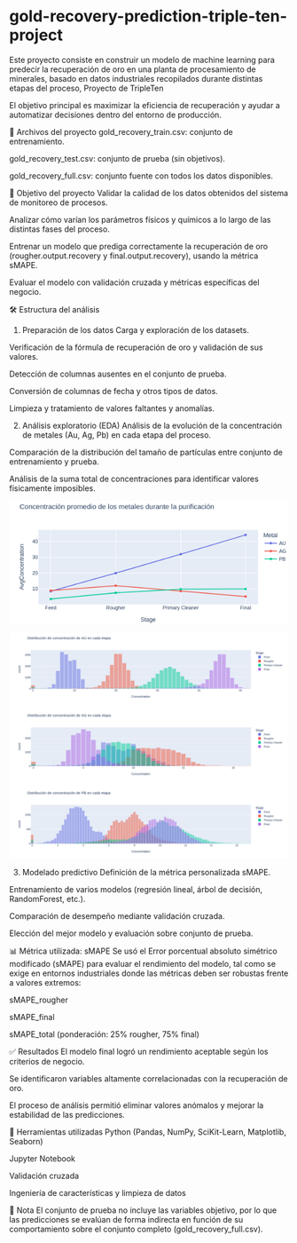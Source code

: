 # gold-recovery-prediction-triple-ten-project
Este proyecto consiste en construir un modelo de machine learning para predecir la recuperación de oro en una planta de procesamiento de minerales, basado en datos industriales recopilados durante distintas etapas del proceso, Proyecto de TripleTen

El objetivo principal es maximizar la eficiencia de recuperación y ayudar a automatizar decisiones dentro del entorno de producción.

📁 Archivos del proyecto
gold_recovery_train.csv: conjunto de entrenamiento.

gold_recovery_test.csv: conjunto de prueba (sin objetivos).

gold_recovery_full.csv: conjunto fuente con todos los datos disponibles.

🧪 Objetivo del proyecto
Validar la calidad de los datos obtenidos del sistema de monitoreo de procesos.

Analizar cómo varían los parámetros físicos y químicos a lo largo de las distintas fases del proceso.

Entrenar un modelo que prediga correctamente la recuperación de oro (rougher.output.recovery y final.output.recovery), usando la métrica sMAPE.

Evaluar el modelo con validación cruzada y métricas específicas del negocio.

🛠️ Estructura del análisis
1. Preparación de los datos
Carga y exploración de los datasets.

Verificación de la fórmula de recuperación de oro y validación de sus valores.

Detección de columnas ausentes en el conjunto de prueba.

Conversión de columnas de fecha y otros tipos de datos.

Limpieza y tratamiento de valores faltantes y anomalías.

2. Análisis exploratorio (EDA)
Análisis de la evolución de la concentración de metales (Au, Ag, Pb) en cada etapa del proceso.

Comparación de la distribución del tamaño de partículas entre conjunto de entrenamiento y prueba.

Análisis de la suma total de concentraciones para identificar valores físicamente imposibles.


![Main Metrics](readme_images/metal_concentration.png)


![Main Metrics](readme_images/metal_concentration_detailed.png)

3. Modelado predictivo
Definición de la métrica personalizada sMAPE.

Entrenamiento de varios modelos (regresión lineal, árbol de decisión, RandomForest, etc.).

Comparación de desempeño mediante validación cruzada.

Elección del mejor modelo y evaluación sobre conjunto de prueba.

📊 Métrica utilizada: sMAPE
Se usó el Error porcentual absoluto simétrico modificado (sMAPE) para evaluar el rendimiento del modelo, tal como se exige en entornos industriales donde las métricas deben ser robustas frente a valores extremos:

sMAPE_rougher

sMAPE_final

sMAPE_total (ponderación: 25% rougher, 75% final)

✅ Resultados
El modelo final logró un rendimiento aceptable según los criterios de negocio.

Se identificaron variables altamente correlacionadas con la recuperación de oro.

El proceso de análisis permitió eliminar valores anómalos y mejorar la estabilidad de las predicciones.

🧠 Herramientas utilizadas
Python (Pandas, NumPy, SciKit-Learn, Matplotlib, Seaborn)

Jupyter Notebook

Validación cruzada

Ingeniería de características y limpieza de datos

📌 Nota
El conjunto de prueba no incluye las variables objetivo, por lo que las predicciones se evalúan de forma indirecta en función de su comportamiento sobre el conjunto completo (gold_recovery_full.csv).
